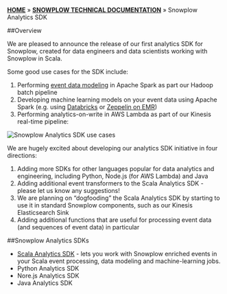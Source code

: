 [**HOME**](Home) » [**SNOWPLOW TECHNICAL DOCUMENTATION**](Snowplow-technical-documentation) » Snowplow Analytics SDK

##Overview

We are pleased to announce the release of our first analytics SDK for Snowplow, created for data engineers and data scientists working with Snowplow in Scala.

Some good use cases for the SDK include:

1. Performing [event data modeling](http://snowplowanalytics.com/blog/2016/03/16/introduction-to-event-data-modeling/) in Apache Spark as part our Hadoop batch pipeline
2. Developing machine learning models on your event data using Apache Spark (e.g. using [Databricks](https://databricks.com/) or [Zeppelin on EMR](https://blogs.aws.amazon.com/bigdata/post/Tx6J5RM20WPG5V/Building-a-Recommendation-Engine-with-Spark-ML-on-Amazon-EMR-using-Zeppelin))
3. Performing analytics-on-write in AWS Lambda as part of our Kinesis real-time pipeline:

![Snowplow Analytics SDK use cases](http://snowplowanalytics.com/assets/img/blog/2016/03/scala-analytics-sdk-usage.png)

We are hugely excited about developing our analytics SDK initiative in four directions:

1. Adding more SDKs for other languages popular for data analytics and engineering, including Python, Node.js (for AWS Lambda) and Java
2. Adding additional event transformers to the Scala Analytics SDK - please let us know any suggestions!
3. We are planning on “dogfooding” the Scala Analytics SDK by starting to use it in standard Snowplow components, such as our Kinesis Elasticsearch Sink
4. Adding additional functions that are useful for processing event data (and sequences of event data) in particular

##Snowplow Analytics SDKs

- [Scala Analytics SDK](Scala-Analytics-SDK) - lets you work with Snowplow enriched events in your Scala event processing, data modeling and machine-learning jobs.
- Python Analytics SDK
- Nore.js Analytics SDK
- Java Analytics SDK
